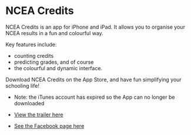 # NCEA Credits

NCEA Credits is an app for iPhone and iPad. It allows you to organise your NCEA results in a fun and colourful way. 

Key features include:
- counting credits
- predicting grades, and of course
- the colourful and dynamic interface. 

Download NCEA Credits on the App Store, and have fun simplifying your schooling life!

* Note: the iTunes account has expired so the App can no longer be downloaded

* [View the trailer here](http://youtu.be/fOPfoITzX3E)

* [See the Facebook page here](https://www.facebook.com/nceacredits)
